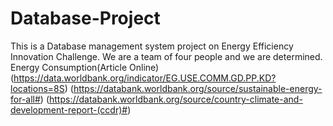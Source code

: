 # Database-Project
This is a Database management system project on Energy Efficiency Innovation Challenge. We are a team of four people and we are determined.  
Energy Consumption(Article Online)(https://data.worldbank.org/indicator/EG.USE.COMM.GD.PP.KD?locations=8S)
(https://databank.worldbank.org/source/sustainable-energy-for-all#)
(https://databank.worldbank.org/source/country-climate-and-development-report-(ccdr)#)
